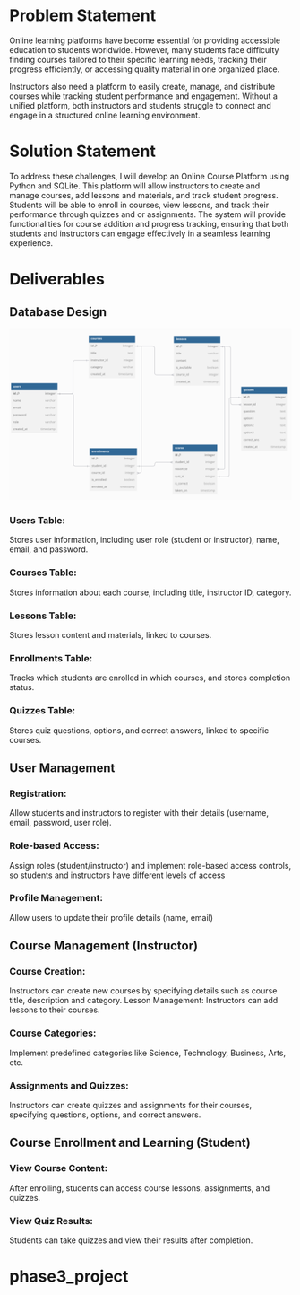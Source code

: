 # Problem Statement
Online learning platforms have become essential for providing accessible education to students worldwide. However, many students face difficulty finding courses tailored to their specific learning needs, tracking their progress efficiently, or accessing quality material in one organized place. 

Instructors also need a platform to easily create, manage, and distribute courses while tracking student performance and engagement. Without a unified platform, both instructors and students struggle to connect and engage in a structured online learning environment.

# Solution Statement
To address these challenges, I will develop an Online Course Platform using Python and SQLite. This platform will allow instructors to create and manage courses, add lessons and materials, and track student progress. Students will be able to enroll in courses, view lessons, and track their performance through quizzes and or assignments. The system will provide functionalities for course addition and progress tracking, ensuring that both students and instructors can engage effectively in a seamless learning experience.

# Deliverables

## Database Design
![alt text](<assets/Screenshot from 2024-09-21 15-26-43.png>)

### Users Table: 
Stores user information, including user role (student or instructor), name, email, and password.
### Courses Table: 
Stores information about each course, including title,  instructor ID, category.
### Lessons Table: 
Stores lesson content and materials, linked to courses.
### Enrollments Table: 
Tracks which students are enrolled in which courses, and stores completion status.
### Quizzes Table: 
Stores quiz questions, options, and correct answers, linked to specific courses.


## User Management

### Registration: 
Allow students and instructors to register with their details (username, email, password, user role).
### Role-based Access: 
Assign roles (student/instructor) and implement role-based access controls, so students and instructors have different levels of access
### Profile Management: 
Allow users to update their profile details (name, email)

## Course Management (Instructor)

### Course Creation: 
Instructors can create new courses by specifying details such as course title, description and category.
Lesson Management: Instructors can add lessons to their courses.
### Course Categories: 
Implement predefined categories like Science, Technology, Business, Arts, etc.
### Assignments and Quizzes: 
Instructors can create quizzes and assignments for their courses, specifying questions, options, and correct answers.


## Course Enrollment and Learning (Student)

### View Course Content: 
After enrolling, students can access course lessons, assignments, and quizzes.

### View Quiz Results: 
Students can take quizzes and view their results after completion.

# phase3_project
